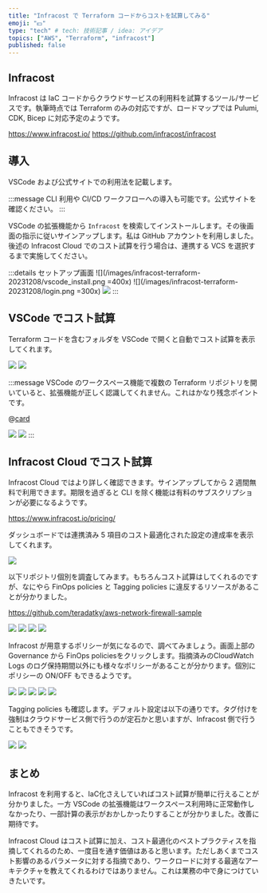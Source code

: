 ```yaml
---
title: "Infracost で Terraform コードからコストを試算してみる"
emoji: "💵"
type: "tech" # tech: 技術記事 / idea: アイデア
topics: ["AWS", "Terraform", "infracost"]
published: false
---
```


## Infracost

Infracost は IaC コードからクラウドサービスの利用料を試算するツール/サービスです。執筆時点では Terraform のみの対応ですが、ロードマップでは Pulumi, CDK, Bicep に対応予定のようです。

https://www.infracost.io/
https://github.com/infracost/infracost

## 導入

VSCode および公式サイトでの利用法を記載します。

:::message
CLI 利用や CI/CD ワークフローへの導入も可能です。公式サイトを確認ください。
:::

VSCode の拡張機能から `Infracost` を検索してインストールします。その後画面の指示に従いサインアップします。私は GitHub アカウントを利用しました。後述の Infracost Cloud でのコスト試算を行う場合は、連携する VCS を選択するまで実施してください。

:::details セットアップ画面
![](/images/infracost-terraform-20231208/vscode_install.png =400x)
![](/images/infracost-terraform-20231208/login.png =300x)
![](/images/infracost-terraform-20231208/integrations.png)
:::

## VSCode でコスト試算

Terraform コードを含むフォルダを VSCode で開くと自動でコスト試算を表示してくれます。

![](/images/infracost-terraform-20231208/vscode1.png)
![](/images/infracost-terraform-20231208/vscode2.png)


:::message
VSCode のワークスペース機能で複数の Terraform リポジトリを開いていると、拡張機能が正しく認識してくれません。これはかなり残念ポイントです。

@[card](https://github.com/infracost/vscode-infracost/issues/1)

![](/images/infracost-terraform-20231208/bug1.png)
![](/images/infracost-terraform-20231208/bug2.png)
:::

## Infracost Cloud でコスト試算

Infracost Cloud ではより詳しく確認できます。サインアップしてから 2 週間無料で利用できます。期限を過ぎると CLI を除く機能は有料のサブスクリプションが必要になるようです。

https://www.infracost.io/pricing/

ダッシュボードでは連携済み 5 項目のコスト最適化された設定の達成率を表示してくれます。

![](/images/infracost-terraform-20231208/dashboard.png)

以下リポジトリ個別を調査してみます。もちろんコスト試算はしてくれるのですが、なにやら FinOps policies と Tagging policies に違反するリソースがあることが分かりました。

https://github.com/teradatky/aws-network-firewall-sample

![](/images/infracost-terraform-20231208/repo_overview.png)
![](/images/infracost-terraform-20231208/finops_policy.png)
![](/images/infracost-terraform-20231208/tagging_policy.png)
![](/images/infracost-terraform-20231208/project.png)

Infracost が用意するポリシーが気になるので、調べてみましょう。画面上部の Governance から FinOps policiesをクリックします。指摘済みのCloudWatch Logs のログ保持期間以外にも様々なポリシーがあることが分かります。個別にポリシーの ON/OFF もできるようです。

![](/images/infracost-terraform-20231208/finops_policies1.png)
![](/images/infracost-terraform-20231208/finops_policies2.png)
![](/images/infracost-terraform-20231208/finops_policies3.png)
![](/images/infracost-terraform-20231208/finops_policies4.png)
![](/images/infracost-terraform-20231208/finops_policies5.png)

Tagging policies も確認します。デフォルト設定は以下の通りです。タグ付けを強制はクラウドサービス側で行うのが定石かと思いますが、Infracost 側で行うこともできそうです。

![](/images/infracost-terraform-20231208/tagging_policies1.png)
![](/images/infracost-terraform-20231208/tagging_policies2.png)

## まとめ

Infracost を利用すると、IaC化さえしていればコスト試算が簡単に行えることが分かりました。一方 VSCode の拡張機能はワークスペース利用時に正常動作しなかったり、一部計算の表示がおかしかったりすることが分かりました。改善に期待です。

Infracost Cloud はコスト試算に加え、コスト最適化のベストプラクティスを指摘してくれるのため、一度目を通す価値はあると思います。ただしあくまでコスト影響のあるパラメータに対する指摘であり、ワークロードに対する最適なアーキテクチャを教えてくれるわけではありません。これは業務の中で身につけていきたいです。
